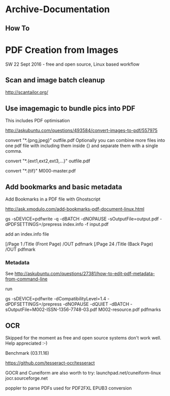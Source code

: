 # Archive-Documentation

## How To

# PDF Creation from Images

SW 22 Sept 2016 - free and open source, Linux based workflow

## Scan and image batch cleanup

http://scantailor.org/

## Use imagemagic to bundle pics into PDF

This includes PDF optimisation

http://askubuntu.com/questions/493584/convert-images-to-pdf/557975

convert "*.{png,jpeg}" outfile.pdf
Optionally you can combine more files into one pdf file with including them inside {} and separate them with a single comma.

convert "*.{ext1,ext2,ext3,...}" outfile.pdf

convert "*.{tif}" M000-master.pdf

## Add bookmarks and basic metadata

Add Bookmarks in a PDF file with Ghostscript

http://ask.xmodulo.com/add-bookmarks-pdf-document-linux.html

gs -sDEVICE=pdfwrite -q -dBATCH -dNOPAUSE -sOutputFile=output.pdf -dPDFSETTINGS=/prepress index.info -f input.pdf

add an index.info file

[/Page 1 /Title (Front Page) /OUT pdfmark
[/Page 24 /Title (Back Page) /OUT pdfmark

### Metadata

See http://askubuntu.com/questions/27381/how-to-edit-pdf-metadata-from-command-line

run

gs -sDEVICE=pdfwrite -dCompatibilityLevel=1.4 -dPDFSETTINGS=/prepress -dNOPAUSE -dQUIET -dBATCH -sOutputFile=M002-ISSN-1356-7748-03.pdf M002-resource.pdf pdfmarks

## OCR

Skipped for the moment as free and open source systems don't work well. Help appreciated :-)

Benchmark (03.11.16)

https://github.com/tesseract-ocr/tesseract

GOCR and Cuneiform are also worth to try: launchpad.net/cuneiform-linux jocr.sourceforge.net

poppler to parse PDFs used for PDF2FXL EPUB3 conversion


